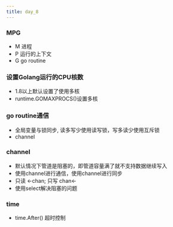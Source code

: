```yaml
---
title: day_8
---
```


### MPG
- M 进程
- P 运行的上下文
- G go routine


### 设置Golang运行的CPU核数
- 1.8以上默认设置了使用多核
- runtime.GOMAXPROCS()设置多核

### go routine通信
- 全局变量与锁同步, 读多写少使用读写锁，写多读少使用互斥锁
- channel

### channel
- 默认情况下管道是阻塞的，即管道容量满了就不支持数据继续写入
- 使用channel进行通信，使用channel进行同步
- 只读 <-chan; 只写 chan<-
- 使用select解决阻塞的问题


### time
- time.After() 超时控制